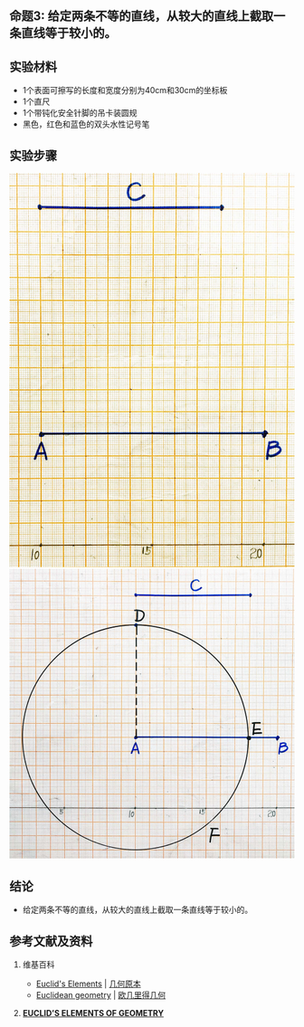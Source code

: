 ## 命题3: 给定两条不等的直线，从较大的直线上截取一条直线等于较小的。

## 实验材料

- 1个表面可擦写的长度和宽度分别为40cm和30cm的坐标板
- 1个直尺
- 1个带钝化安全针脚的吊卡装圆规
- 黑色，红色和蓝色的双头水性记号笔

## 实验步骤

![](/images/欧几里得几何/欧几里得元素中典型的几何实验/卷1/命题3/3a1.jpg)
![](/images/欧几里得几何/欧几里得元素中典型的几何实验/卷1/命题3/3a2.jpg)

## 结论

- 给定两条不等的直线，从较大的直线上截取一条直线等于较小的。

## 参考文献及资料

1. 维基百科
	- [Euclid's Elements](https://en.wikipedia.org/wiki/Euclid%27s_Elements) | [几何原本](https://zh.wikipedia.org/wiki/%E5%87%A0%E4%BD%95%E5%8E%9F%E6%9C%AC) 
	- [Euclidean geometry](https://en.wikipedia.org/wiki/Euclidean_geometry) | [欧几里得几何](https://zh.wikipedia.org/wiki/%E6%AC%A7%E5%87%A0%E9%87%8C%E5%BE%97%E5%87%A0%E4%BD%95) 

2. [**EUCLID’S ELEMENTS OF GEOMETRY**](https://farside.ph.utexas.edu/books/Euclid/Elements.pdf) 



